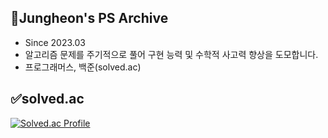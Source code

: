 ## 🐹Jungheon's PS Archive
- Since 2023.03
- 알고리즘 문제를 주기적으로 풀어 구현 능력 및 수학적 사고력 향상을 도모합니다.
- 프로그래머스, 백준(solved.ac)

## ✅solved.ac
[![Solved.ac Profile](http://mazassumnida.wtf/api/v2/generate_badge?boj=pcmaster0228)](https://solved.ac/pcmaster0228/)
